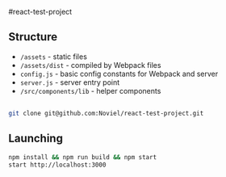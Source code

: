 #react-test-project

## Structure
- `/assets` - static files
- `/assets/dist` - compiled by Webpack files
- `config.js` - basic config constants for Webpack and server
- `server.js` - server entry point
- `/src/components/lib` - helper components

##

```sh
git clone git@github.com:Noviel/react-test-project.git
```

## Launching

```sh
npm install && npm run build && npm start
start http://localhost:3000
```